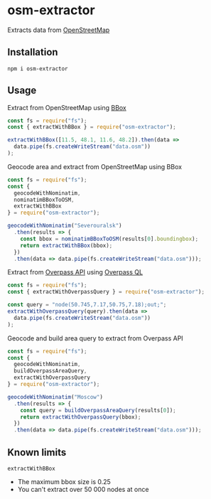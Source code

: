 # osm-extractor

Extracts data from [OpenStreetMap](https://www.openstreetmap.org)

## Installation

```shell
npm i osm-extractor
```

## Usage

Extract from OpenStreetMap using [BBox](https://wiki.openstreetmap.org/wiki/Bounding_Box)

```js
const fs = require("fs");
const { extractWithBBox } = require("osm-extractor");

extractWithBBox([11.5, 48.1, 11.6, 48.2]).then(data =>
  data.pipe(fs.createWriteStream("data.osm"))
);
```

Geocode area and extract from OpenStreetMap using BBox

```js
const fs = require("fs");
const {
  geocodeWithNominatim,
  nominatimBBoxToOSM,
  extractWithBBox
} = require("osm-extractor");

geocodeWithNominatim("Severouralsk")
  .then(results => {
    const bbox = nominatimBBoxToOSM(results[0].boundingbox);
    return extractWithBBox(bbox);
  })
  .then(data => data.pipe(fs.createWriteStream("data.osm")));
```

Extract from [Overpass API](https://overpass-turbo.eu/) using [Overpass QL](https://wiki.openstreetmap.org/wiki/Overpass_API/Language_Guide)

```js
const fs = require("fs");
const { extractWithOverpassQuery } = require("osm-extractor");

const query = "node(50.745,7.17,50.75,7.18);out;";
extractWithOverpassQuery(query).then(data =>
  data.pipe(fs.createWriteStream("data.osm"))
);
```

Geocode and build area query to extract from Overpass API

```js
const fs = require("fs");
const {
  geocodeWithNominatim,
  buildOverpassAreaQuery,
  extractWithOverpassQuery
} = require("osm-extractor");

geocodeWithNominatim("Moscow")
  .then(results => {
    const query = buildOverpassAreaQuery(results[0]);
    return extractWithOverpassQuery(bbox);
  })
  .then(data => data.pipe(fs.createWriteStream("data.osm")));
```

## Known limits

`extractWithBBox`

- The maximum bbox size is 0.25
- You can't extract over 50 000 nodes at once
